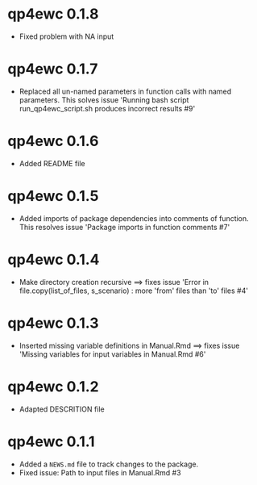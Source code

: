 # qp4ewc 0.1.8

* Fixed problem with NA input

# qp4ewc 0.1.7

* Replaced all un-named parameters in function calls with named parameters. This solves issue 'Running bash script run_qp4ewc_script.sh produces incorrect results #9'

# qp4ewc 0.1.6

* Added README file

# qp4ewc 0.1.5

* Added imports of package dependencies into comments of function. This resolves issue 'Package imports in function comments #7'

# qp4ewc 0.1.4

* Make directory creation recursive ==> fixes issue 'Error in file.copy(list_of_files, s_scenario) : more 'from' files than 'to' files #4'

# qp4ewc 0.1.3

* Inserted missing variable definitions in Manual.Rmd ==> fixes issue 'Missing variables for input variables in Manual.Rmd #6'

# qp4ewc 0.1.2

* Adapted DESCRITION file

# qp4ewc 0.1.1

* Added a `NEWS.md` file to track changes to the package.
* Fixed issue: Path to input files in Manual.Rmd #3
